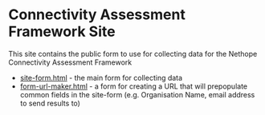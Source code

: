 # Connectivity Assessment Framework Site
This site contains the public form to use for collecting data for the Nethope Connectivity Assessment Framework

* [site-form.html](site-form.html) - the main form for collecting data
* [form-url-maker.html](form-url-maker.html) - a form for creating a URL that will prepopulate common fields in the site-form (e.g. Organisation Name, email address to send results to)
